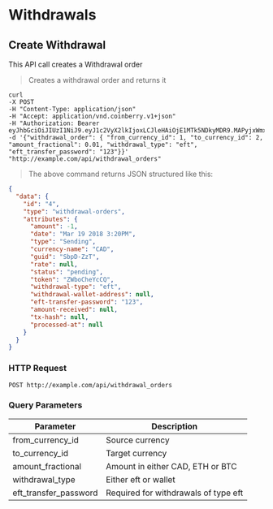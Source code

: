 # Withdrawals

## Create Withdrawal

This API call creates a Withdrawal order

> Creates a withdrawal order and returns it

```shell
curl 
-X POST
-H "Content-Type: application/json"
-H "Accept: application/vnd.coinberry.v1+json"
-H "Authorization: Bearer eyJhbGciOiJIUzI1NiJ9.eyJ1c2VyX2lkIjoxLCJleHAiOjE1MTk5NDkyMDR9.MAPyjxWmxGndSP6U0R5j7LMjnXAKTE7gYge61beJngs"
-d '{"withdrawal_order": { "from_currency_id": 1, "to_currency_id": 2, "amount_fractional": 0.01, "withdrawal_type": "eft", "eft_transfer_password": "123"}}'
"http://example.com/api/withdrawal_orders"
```

> The above command returns JSON structured like this:

```json
{
  "data": {
    "id": "4",
    "type": "withdrawal-orders",
    "attributes": {
      "amount": -1,
      "date": "Mar 19 2018 3:20PM",
      "type": "Sending",
      "currency-name": "CAD",
      "guid": "SbpD-ZzT",
      "rate": null,
      "status": "pending",
      "token": "ZWboCheYcCQ",
      "withdrawal-type": "eft",
      "withdrawal-wallet-address": null,
      "eft-transfer-password": "123",
      "amount-received": null,
      "tx-hash": null,
      "processed-at": null
    }
  }
}
```

### HTTP Request

`POST http://example.com/api/withdrawal_orders`

### Query Parameters

Parameter | Description |
--------- | ----------- |
from_currency_id | Source currency  |
to_currency_id | Target currency |
amount_fractional | Amount in either CAD, ETH or BTC |
withdrawal_type | Either eft or wallet
eft_transfer_password | Required for withdrawals of type eft




